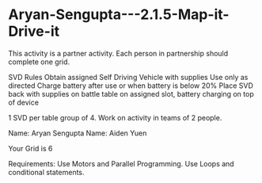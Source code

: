 # Aryan-Sengupta---2.1.5-Map-it-Drive-it

This activity is a partner activity. Each person in partnership should complete one grid. 

SVD Rules
Obtain assigned Self Driving Vehicle with supplies
Use only as directed
Charge battery after use or when battery is below 20%
Place SVD back with supplies on battle table on assigned slot, battery charging on top of device

1 SVD per table group of 4. Work on activity in teams of 2 people.

Name: Aryan Sengupta
Name: Aiden Yuen
 
Your Grid is 6

Requirements:
Use Motors and Parallel Programming.
Use Loops and conditional statements.

